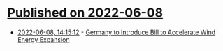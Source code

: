 # [Published on 2022-06-08](index.md)

* [2022-06-08, 14:15:12](https://news.ycombinator.com/item?id=31667679) - [Germany to Introduce Bill to Accelerate Wind Energy Expansion](https://www.pmtoday.co.uk/germany-to-introduce-bill-to-accelerate-wind-energy-expansion/)
